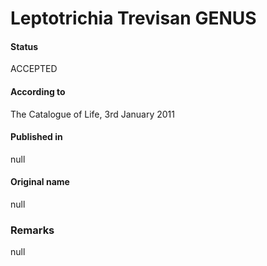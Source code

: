 Leptotrichia Trevisan GENUS
=======

#### Status
ACCEPTED

#### According to
The Catalogue of Life, 3rd January 2011

#### Published in
null

#### Original name
null

### Remarks
null